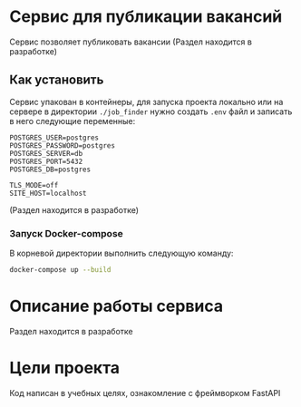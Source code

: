 # Сервис для публикации вакансий

Сервис позволяет публиковать вакансии (Раздел находится в разработке)

## Как установить

Сервис упакован в контейнеры, для запуска проекта локально или на сервере в директории `./job_finder` нужно создать `.env` файл и записать в него следующие переменные:
```dotenv
POSTGRES_USER=postgres
POSTGRES_PASSWORD=postgres
POSTGRES_SERVER=db
POSTGRES_PORT=5432
POSTGRES_DB=postgres

TLS_MODE=off
SITE_HOST=localhost
```
(Раздел находится в разработке)

### Запуск Docker-compose
В корневой директории выполнить следующую команду:
```bash
docker-compose up --build
```
# Описание работы сервиса
Раздел находится в разработке

# Цели проекта

Код написан в учебных целях, ознакомление с фреймворком FastAPI
